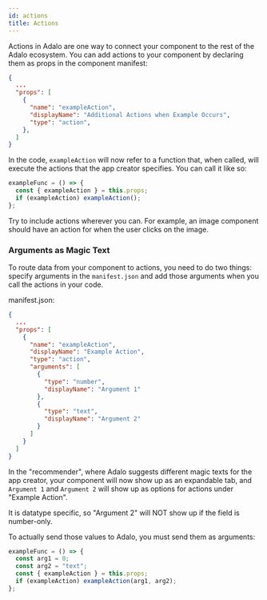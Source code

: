 ```yaml
---
id: actions
title: Actions
---
```


Actions in Adalo are one way to connect your component to the rest of the Adalo ecosystem. You can add actions to your component by declaring them as props in the component manifest:

```json
{
  ...
  "props": [
    {
      "name": "exampleAction",
      "displayName": "Additional Actions when Example Occurs",
      "type": "action",
    },
  ]
}
```

In the code, `exampleAction` will now refer to a function that, when called,
will execute the actions that the app creator specifies. You can call it like so:

```javascript
exampleFunc = () => {
  const { exampleAction } = this.props;
  if (exampleAction) exampleAction();
};
```

Try to include actions wherever you can. For example, an image component should have an action for when the user clicks on the image.

### Arguments as Magic Text

To route data from your component to actions, you need to do two things: specify
arguments in the `manifest.json` and add those arguments when you call the actions
in your code.

manifest.json:

```json
{
  ...
  "props": [
    {
      "name": "exampleAction",
      "displayName": "Example Action",
      "type": "action",
      "arguments": [
        {
          "type": "number",
          "displayName": "Argument 1"
        },
        {
          "type": "text",
          "displayName": "Argument 2"
        }
      ]
    }
  ]
}
```

In the "recommender", where Adalo suggests different magic texts for the app creator,
your component will now show up as an expandable tab, and `Argument 1` and `Argument 2`
will show up as options for actions under "Example Action".

It is datatype specific, so "Argument 2" will NOT show up if the field is number-only.

To actually send those values to Adalo, you must send them as arguments:

```javascript
exampleFunc = () => {
  const arg1 = 0;
  const arg2 = "text";
  const { exampleAction } = this.props;
  if (exampleAction) exampleAction(arg1, arg2);
};
```
